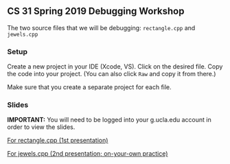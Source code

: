 ## CS 31 Spring 2019 Debugging Workshop
The two source files that we will be debugging: `rectangle.cpp` and `jewels.cpp`
### Setup
Create a new project in your IDE (Xcode, VS). Click on the desired file. Copy the code into your project. (You can also click `Raw` and copy it from there.)

Make sure that you create a separate project for each file.

### Slides
<b>IMPORTANT:</b> You will need to be logged into your g.ucla.edu account in order to view the slides. 



[For rectangle.cpp (1st presentation)](https://drive.google.com/open?id=1SFntLyRr96US0hY4X_Q6wqizDFnw-46V-EWscNw7WUs)


[For jewels.cpp (2nd presentation; on-your-own practice)](https://drive.google.com/open?id=1SFntLyRr96US0hY4X_Q6wqizDFnw-46V-EWscNw7WUs)
